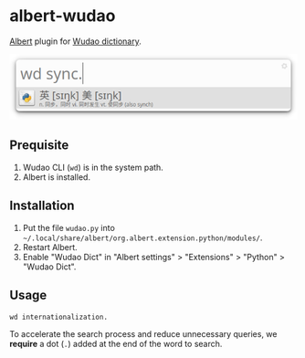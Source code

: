 # albert-wudao
[Albert](https://github.com/albertlauncher/albert) plugin for [Wudao dictionary](https://github.com/ChestnutHeng/Wudao-dict).

![Screenshot](screenshot.png)

## Prequisite
1. Wudao CLI (`wd`) is in the system path.
2. Albert is installed.

## Installation
1. Put the file `wudao.py` into `~/.local/share/albert/org.albert.extension.python/modules/`.
2. Restart Albert.
3. Enable "Wudao Dict" in "Albert settings" > "Extensions" > "Python" > "Wudao Dict".

## Usage

```
wd internationalization.
```

To accelerate the search process and reduce unnecessary queries, we **require** a dot (`.`) added at the end of the word to search.
